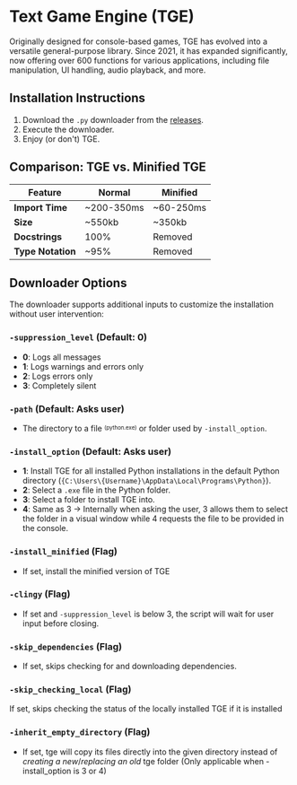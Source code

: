 # Text Game Engine (TGE)

Originally designed for console-based games, TGE has evolved into a versatile general-purpose library. Since 2021, it has expanded significantly, now offering over 600 functions for various applications, including file manipulation, UI handling, audio playback, and more.

## Installation Instructions

1. Download the `.py` downloader from the [releases](#).
2. Execute the downloader.
3. Enjoy (or don't) TGE.

## Comparison: TGE vs. Minified TGE

| Feature           | Normal     | Minified  |
| ----------------- | ---------- | --------- |
| **Import Time**   | ~200-350ms | ~60-250ms |
| **Size**          | ~550kb     | ~350kb    |
| **Docstrings**    | 100%       | Removed   |
| **Type Notation** | ~95%       | Removed   |

## Downloader Options

The downloader supports additional inputs to customize the installation without user intervention:

### `-suppression_level` (Default: 0)

- **0**: Logs all messages
- **1**: Logs warnings and errors only
- **2**: Logs errors only
- **3**: Completely silent

### `-path` (Default: Asks user)

- The directory to a file <sup><sub>(python.exe)</sub></sup> or folder used by `-install_option`.

### `-install_option` (Default: Asks user)

- **1**: Install TGE for all installed Python installations in the default Python directory (`{C:\Users\{Username}\AppData\Local\Programs\Python}`).
- **2**: Select a `.exe` file in the Python folder.
- **3**: Select a folder to install TGE into.
- **4**: Same as 3 -> Internally when asking the user, 3 allows them to select the folder in a visual window while 4 requests the file to be provided in the console.

### `-install_minified` (Flag)

- If set, install the minified version of TGE

### `-clingy` (Flag)

- If set and `-suppression_level` is below 3, the script will wait for user input before closing.

### `-skip_dependencies` (Flag)

- If set, skips checking for and downloading dependencies.

### `-skip_checking_local` (Flag)

If set, skips checking the status of the locally installed TGE if it is installed

### `-inherit_empty_directory` (Flag)

- If set, tge will copy its files directly into the given directory instead of _creating a new_/_replacing an old_ tge folder (Only applicable when -install_option is 3 or 4)